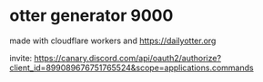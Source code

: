 # otter generator 9000

made with cloudflare workers and https://dailyotter.org

invite: https://canary.discord.com/api/oauth2/authorize?client_id=899089676751765524&scope=applications.commands
